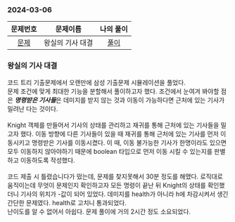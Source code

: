 ### 2024-03-06
|                     문제번호                     | 문제이름 | 나의 풀이 |
|:--------------------------------------------:|:----:|:---------: |
| [문제](https://www.codetree.ai/training-field/frequent-problems/problems/royal-knight-duel/description?page=1&pageSize=20) | 왕실의 기사 대결 | [풀이](https://github.com/Kminwo-o/codetree-TILs/blob/main/240306/%EC%99%95%EC%8B%A4%EC%9D%98%20%EA%B8%B0%EC%82%AC%20%EB%8C%80%EA%B2%B0/royal-knight-duel.java) |

### 왕실의 기사 대결
코드 트리 기출문제에서 오랜만에 삼성 기출문제 시뮬레이션을 풀었다. <br>
문제 조건에 맞게 최대한 기능을 분할해서 풀이하고자 했다. 조건에서 눈여겨 봐야할 점은 ***명령받은 기사들***은 데미지를 받지 않는 것과 이동이 가능하다면 근처에 있는 기사가 밀려난 다는 것이다. <br>
<br>
Knight 객체를 만들어서 기사의 상태를 관리하고 재귀를 통해 근처에 있는 기사들을 밀고자 했다. 이동 방향에 다른 기사들이 있을 때 재귀를 통해 근처에 있는 기사를 먼저 이동시키고 명령받은 기사를 이동시켰다. 이 때, 이동 불가능한 기사가 한명이라도 있으면 모두 이동하지 않아야하기 때문에 boolean 타입으로 먼저 이동 시킬 수 있는지를 판별하고 이동하도록 작성했다.<br>
<br>
코드 제출 시 틀렸습니다가 떴는데, 문제를 찾지못해서 30분 정도를 해맸다. 로직대로 움직이는데 무엇이 문제인지 확인하고자 모든 명령이 끝난 뒤 Knight의 상태를 확인했더니 기사의 위치가 -값이 되어 있었다. 데미지를 health가 아니라 h에 차감시켜서 생긴 간단한 문제였다. health로 고치니 통과되었다.
<br>
난이도를 알 수 없어서 아쉽다. 문제 풀이에 거의 2시간 정도 소요되었다. 